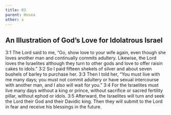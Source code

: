 ```yaml
---
title: 03
parent: Hosea
other: x
---
```


## An Illustration of God’s Love for Idolatrous Israel

<a name="3:1">3:1</a> The Lord said to me, “Go, show love to your wife again, even though she loves another man and continually commits adultery. Likewise, the Lord loves the Israelites although they turn to other gods and love to offer raisin cakes to idols.” <a name="3:2">3:2</a> So I paid fifteen shekels of silver and about seven bushels of barley to purchase her. <a name="3:3">3:3</a> Then I told her, “You must live with me many days; you must not commit adultery or have sexual intercourse with another man, and I also will wait for you.” <a name="3:4">3:4</a> For the Israelites must live many days without a king or prince, without sacrifice or sacred fertility pillar, without ephod or idols. <a name="3:5">3:5</a> Afterward, the Israelites will turn and seek the Lord their God and their Davidic king. Then they will submit to the Lord in fear and receive his blessings in the future.
